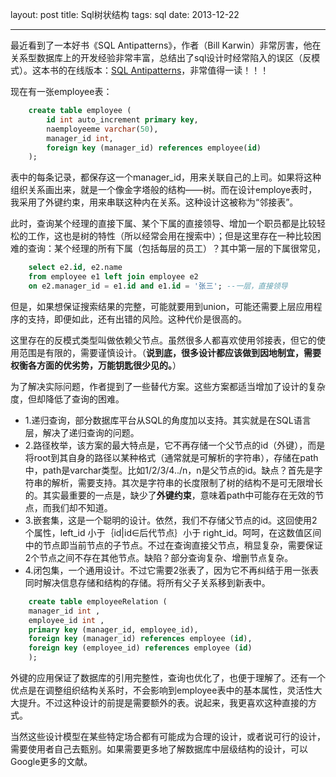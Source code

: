 layout: post
title: Sql树状结构
tags: sql
date: 2013-12-22

---
最近看到了一本好书《SQL Antipatterns》，作者（Bill Karwin）非常厉害，他在关系型数据库上的开发经验非常丰富，总结出了sql设计时经常陷入的误区（反模式）。这本书的在线版本：<a href="http://edu.ercess.co.in/ebooks/SQL/SQL-Antipatterns-Avoiding-the-Pitfalls-of-Database-Programming.pdf">SQL Antipatterns</a>，非常值得一读！！！
<!--more-->
现在有一张employee表：

```sql
	create table employee (
		id int auto_increment primary key,
		naemployeeme varchar(50),
		manager_id int,
		foreign key (manager_id) references employee(id)
	);
```

表中的每条记录，都保存这一个manager_id，用来关联自己的上司。如果将这种组织关系画出来，就是一个像金字塔般的结构——树。而在设计employe表时，我采用了外键约束，用来串联这种内在关系。这种设计这被称为“邻接表”。

此时，查询某个经理的直接下属、某个下属的直接领导、增加一个职员都是比较轻松的工作，这也是树的特性（所以经常会用在搜索中）；但是这里存在一种比较困难的查询：某个经理的所有下属（包括每层的员工）？其中第一层的下属很常见，  

```sql
	select e2.id, e2.name
	from employee e1 left join employee e2 
	on e2.manager_id = e1.id and e1.id = '张三'; --一层，直接领导
```

但是，如果想保证搜索结果的完整，可能就要用到union，可能还需要上层应用程序的支持，即便如此，还有出错的风险。这种代价是很高的。  

这里存在的反模式类型叫做依赖父节点。虽然很多人都喜欢使用邻接表，但它的使用范围是有限的，需要谨慎设计。（**说到底，很多设计都应该做到因地制宜，需要权衡各方面的优劣势，万能钥匙很少见的。**）  

为了解决实际问题，作者提到了一些替代方案。这些方案都适当增加了设计的复杂度，但却降低了查询的困难。    
* 1.递归查询，部分数据库平台从SQL的角度加以支持。其实就是在SQL语言层，解决了递归查询的问题。  
* 2.路径枚举，该方案的最大特点是，它不再存储一个父节点的id（外键），而是将root到其自身的路径以某种格式（通常就是可解析的字符串），存储在path中，path是varchar类型。比如1/2/3/4../n，n是父节点的id。缺点？首先是字符串的解析，需要支持。其次是字符串的长度限制了树的结构不是可无限增长的。其实最重要的一点是，缺少了**外键约束**，意味着path中可能存在无效的节点，而我们却不知道。  
* 3.嵌套集，这是一个聪明的设计。依然，我们不存储父节点的id。这回使用2个属性，left\_id 小于｛id|id∈后代节点｝小于 right\_id。呵呵，在这数值区间中的节点即当前节点的子节点。不过在查询直接父节点，稍显复杂，需要保证2个节点之间不存在其他节点。缺陷？部分查询复杂、增删节点复杂。  
* 4.闭包集，一个通用设计。不过它需要2张表了，因为它不再纠结于用一张表同时解决信息存储和结构的存储。将所有父子关系移到新表中。

```sql
	create table employeeRelation (
	manager_id int ,
	employee_id int ,
	primary key (manager_id, employee_id),
	foreign key (manager_id) references employee (id),
	foreign key (employee_id) references employee (id)
	);
```

外键的应用保证了数据库的引用完整性，查询也优化了，也便于理解了。还有一个优点是在调整组织结构关系时，不会影响到employee表中的基本属性，灵活性大大提升。不过这种设计的前提是需要额外的表。说起来，我更喜欢这种直接的方式。  

当然这些设计模型在某些特定场合都有可能成为合理的设计，或者说可行的设计，需要使用者自己去甄别。如果需要更多地了解数据库中层级结构的设计，可以Google更多的文献。
